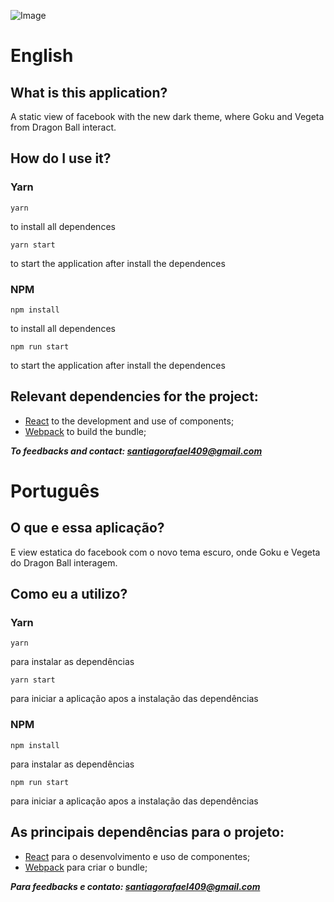 ![Image](https://i.imgur.com/jRC8Sxc.png)

# English

## What is this application?
A static view of facebook with the new dark theme, where Goku and Vegeta from Dragon Ball interact.

## How do I use it?

### Yarn

 ``` 
yarn 
``` 
to install all dependences

 ``` 
 yarn start 
 ``` 
 to start the application after install the dependences
 
### NPM

```
npm install
``` 
to install all dependences
```
npm run start
``` 
 to start the application after install the dependences
 
 ## Relevant dependencies for the project:
- [React](https://reactjs.org/) to the development and use of components;
- [Webpack](https://webpack.js.org/) to build the bundle;


***To feedbacks and contact: santiagorafael409@gmail.com***

 
 # Português
 
 ## O que e essa aplicação?
E view estatica do facebook com o novo tema escuro, onde Goku e Vegeta do Dragon Ball interagem.
 
 ## Como eu a utilizo?
 
 ### Yarn

 ``` 
yarn 
``` 
para instalar as dependências

 ``` 
 yarn start 
 ``` 
 para iniciar a aplicação apos a instalação das dependências
 
### NPM

```
npm install
``` 
para instalar as dependências
```
npm run start
``` 
para iniciar a aplicação apos a instalação das dependências

## As principais dependências para o projeto:
- [React](https://reactjs.org/) para o desenvolvimento e uso de componentes;
- [Webpack](https://webpack.js.org/) para criar o bundle;

***Para feedbacks e contato: santiagorafael409@gmail.com***

